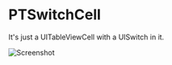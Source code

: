 PTSwitchCell
============

It's just a UITableViewCell with a UISwitch in it.

![Screenshot](https://raw.github.com/philliptharris/PTSwitchCell/master/img/PTSwitchCell.gif)